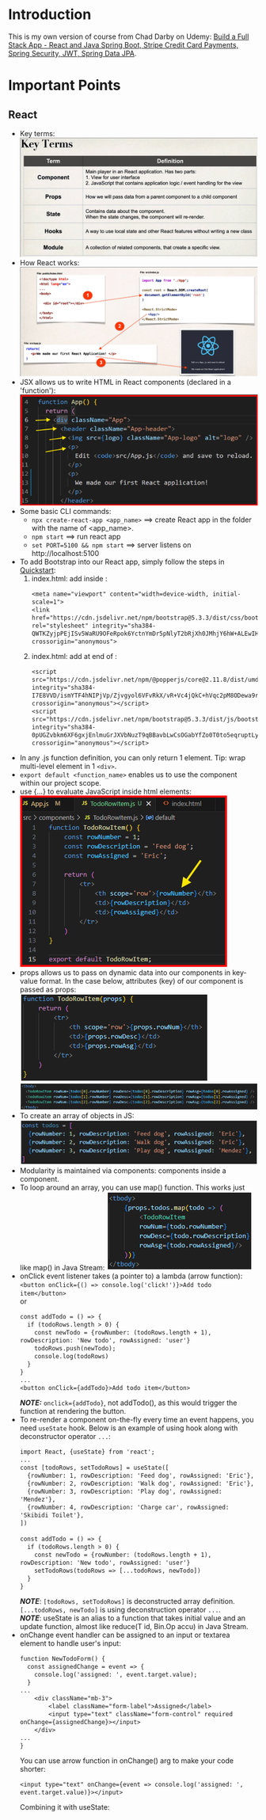 # Introduction
This is my own version of course from Chad Darby on Udemy: [Build a Full Stack App - React and Java Spring Boot, Stripe Credit Card Payments, Spring Security, JWT, Spring Data JPA](https://ba.udemy.com/course/full-stack-react-and-java-spring-boot-the-developer-guide/learn/lecture/33402256#overview).

# Important Points
## React
- Key terms:
    ![key_terms.png](readme_images/key_terms.png)
- How React works:
    ![how_react_works.png](readme_images/how_react_works.png)
- JSX allows us to write HTML in React components (declared in a 'function'):
    ![jsx.png](readme_images/jsx.png)
- Some basic CLI commands:
  - `npx create-react-app <app_name>` ==> create React app in the folder with the name of <app_name>.
  - `npm start` ==> run react app
  - `set PORT=5100 && npm start` ==> server listens on http://localhost:5100
- To add Bootstrap into our React app, simply follow the steps in [Quickstart](https://getbootstrap.com/docs/5.3/getting-started/introduction/):
  1. index.html: add inside <head>: 
     ```
     <meta name="viewport" content="width=device-width, initial-scale=1">
     <link href="https://cdn.jsdelivr.net/npm/bootstrap@5.3.3/dist/css/bootstrap.min.css" rel="stylesheet" integrity="sha384-QWTKZyjpPEjISv5WaRU9OFeRpok6YctnYmDr5pNlyT2bRjXh0JMhjY6hW+ALEwIH" crossorigin="anonymous">
     ```
  2. index.html: add at end of <body>:
     ```
     <script src="https://cdn.jsdelivr.net/npm/@popperjs/core@2.11.8/dist/umd/popper.min.js" integrity="sha384-I7E8VVD/ismYTF4hNIPjVp/Zjvgyol6VFvRkX/vR+Vc4jQkC+hVqc2pM8ODewa9r" crossorigin="anonymous"></script>
     <script src="https://cdn.jsdelivr.net/npm/bootstrap@5.3.3/dist/js/bootstrap.min.js" integrity="sha384-0pUGZvbkm6XF6gxjEnlmuGrJXVbNuzT9qBBavbLwCsOGabYfZo0T0to5eqruptLy" crossorigin="anonymous"></script>
     ```
- In any .js function definition, you can only return 1 element. Tip: wrap multi-level element in 1 `<div>`.
- `export default <function_name>` enables us to use the component within our project scope.
- use {...} to evaluate JavaScript inside html elements:
    ![evaluateJS.png](readme_images/evaluateJS.png)
- props allows us to pass on dynamic data into our components in key-value format. In the case below, attributes (key) of our component is passed as props:
    ![props.png](readme_images/props.png)
    ![attributes.png](readme_images/attributes.png)
- To create an array of objects in JS:
    ![arrayOfObjects.png](readme_images/arrayOfObjects.png)
- Modularity is maintained via components: components inside a component.
- To loop around an array, you can use map() function. This works just like map() in Java Stream:
    ![img.png](img.png)
- onClick event listener takes (a pointer to) a lambda (arrow function):  
    `<button onClick={() => console.log('click!')}>Add todo item</button>`  
    or  
    ```
    const addTodo = () => {
      if (todoRows.length > 0) {
        const newTodo = {rowNumber: (todoRows.length + 1), rowDescription: 'New todo', rowAssigned: 'user'}
        todoRows.push(newTodo);
        console.log(todoRows)
      }
    }
    ...
    <button onClick={addTodo}>Add todo item</button>
    ```  
  ***NOTE:*** `onclick={addTodo}`, not addTodo(), as this would trigger the function at rendering the button.
- To re-render a component on-the-fly every time an event happens, you need `useState` hook. Below is an example of using hook along with deconstructor operator `...`:  
    ```
    import React, {useState} from 'react';
    ...
    const [todoRows, setTodoRows] = useState([
      {rowNumber: 1, rowDescription: 'Feed dog', rowAssigned: 'Eric'}, 
      {rowNumber: 2, rowDescription: 'Walk dog', rowAssigned: 'Eric'}, 
      {rowNumber: 3, rowDescription: 'Play dog', rowAssigned: 'Mendez'}, 
      {rowNumber: 4, rowDescription: 'Charge car', rowAssigned: 'Skibidi Toilet'}, 
    ])

    const addTodo = () => {
      if (todoRows.length > 0) {
        const newTodo = {rowNumber: (todoRows.length + 1), rowDescription: 'New todo', rowAssigned: 'user'}
        setTodoRows(todoRows => [...todoRows, newTodo])
      }
    }
    ```  
  ***NOTE***: `[todoRows, setTodoRows]` is deconstructed array definition. `[...todoRows, newTodo]` is using deconstruction operator `...`.  
  ***NOTE***: useState is an alias to a function that takes initial value and an update function, almost like reduce(T id, Bin.Op accu) in Java Stream.
- onChange event handler can be assigned to an input or textarea element to handle user's input:
    ```
    function NewTodoForm() {
      const assignedChange = event => {
        console.log('assigned: ', event.target.value);
      }
    ...
        <div className="mb-3">
            <label className="form-label">Assigned</label>
            <input type="text" className="form-control" required onChange={assignedChange}></input>
        </div>
    ...
    }
    ```  
    You can use arrow function in onChange() arg to make your code shorter:
    ```
    <input type="text" onChange={event => console.log('assigned: ', event.target.value)}></input>
    ```  
    Combining it with useState:
```

```